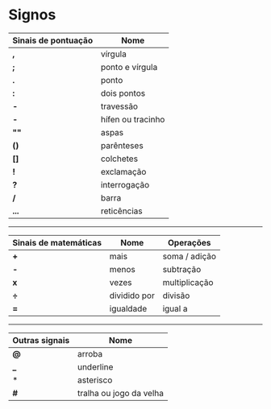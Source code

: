 # Signos

| Sinais de pontuação | Nome              |
| --                  | --                |
| **,**               | vírgula           |
| **;**               | ponto e vírgula   |
| **.**               | ponto             |
| **:**               | dois pontos       |
| **-**               | travessão         |
| **-**               | hífen ou tracinho |
| **""**              | aspas             |
| **()**              | parênteses        |
| **[]**              | colchetes         |
| **!**               | exclamação        |
| **?**               | interrogação      |
| **/**               | barra             |
| **...**             | reticências       |

---

| Sinais de matemáticas | Nome         | Operações     |
| --                    | --           | --            |
| **+**                 | mais         | soma / adição |
| **-**                 | menos        | subtração     |
| **x**                 | vezes        | multiplicação |
| **÷**                 | dividido por | divisão       |
| **=**                 | igualdade    | igual a       |

---

| Outras signais | Nome                    |
| --             | --                      |
| **@**          | arroba                  |
| **_**          | underline               |
| *              | asterisco               |
| **#**          | tralha ou jogo da velha |
